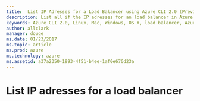 ```yaml
---
title:  List IP Adresses for a Load Balancer using Azure CLI 2.0 (Preview)
description: List all if the IP adresses for an load balancer in Azure using Azure CLI 2.0 (Preview)
keywords: Azure CLI 2.0, Linux, Mac, Windows, OS X, load balancer, Azure, IP adress, virtual network
author: allclark
manager: douge
ms.date: 01/23/2017
ms.topic: article
ms.prod: azure
ms.technology: azure
ms.assetid: a37a2350-1993-4f51-b4ee-1af0e676d23a
---
```


# List IP adresses for a load balancer